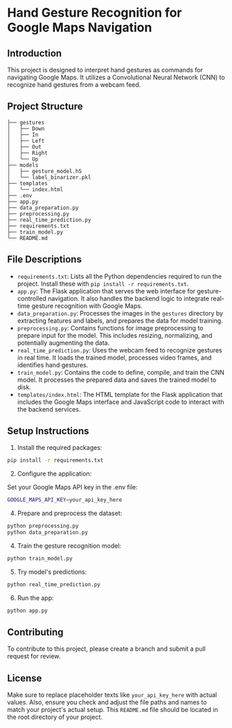 # Hand Gesture Recognition for Google Maps Navigation

## Introduction
This project is designed to interpret hand gestures as commands for navigating Google Maps. It utilizes a Convolutional Neural Network (CNN) to recognize hand gestures from a webcam feed.

## Project Structure

    ├── gestures             
    │   ├── Down
    │   ├── In
    │   ├── Left
    │   ├── Out
    │   ├── Right
    │   └── Up
    ├── models               
    │   ├── gesture_model.h5
    │   └── label_binarizer.pkl
    ├── templates            
    │   └── index.html
    ├── .env
    ├── app.py
    ├── data_preparation.py
    ├── preprocessing.py
    ├── real_time_prediction.py
    ├── requirements.txt
    ├── train_model.py
    └── README.md            

## File Descriptions

- `requirements.txt`: Lists all the Python dependencies required to run the project. Install these with `pip install -r requirements.txt`.
- `app.py`: The Flask application that serves the web interface for gesture-controlled navigation. It also handles the backend logic to integrate real-time gesture recognition with Google Maps.
- `data_preparation.py`: Processes the images in the `gestures` directory by extracting features and labels, and prepares the data for model training.
- `preprocessing.py`: Contains functions for image preprocessing to prepare input for the model. This includes resizing, normalizing, and potentially augmenting the data.
- `real_time_prediction.py`: Uses the webcam feed to recognize gestures in real time. It loads the trained model, processes video frames, and identifies hand gestures.
- `train_model.py`: Contains the code to define, compile, and train the CNN model. It processes the prepared data and saves the trained model to disk.
- `templates/index.html`: The HTML template for the Flask application that includes the Google Maps interface and JavaScript code to interact with the backend services.

## Setup Instructions

1. Install the required packages:

```bash
pip install -r requirements.txt
```

2. Configure the application:

Set your Google Maps API key in the .env file:
```bash
GOOGLE_MAPS_API_KEY=your_api_key_here
```

4. Prepare and preprocess the dataset:

```bash
python preprocessing.py
python data_preparation.py
```

4. Train the gesture recognition model:

```bash
python train_model.py
```

5. Try model's predictions:

```bash
python real_time_prediction.py
```

6. Run the app:

```bash
python app.py
```
## Contributing

To contribute to this project, please create a branch and submit a pull request for review.

## License

Make sure to replace placeholder texts like `your_api_key_here` with actual values. Also, ensure you check and adjust the file paths and names to match your project's actual setup. This `README.md` file should be located in the root directory of your project.
